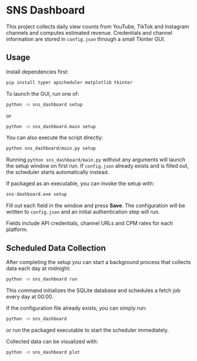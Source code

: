 # SNS Dashboard

This project collects daily view counts from YouTube, TikTok and Instagram channels and computes estimated revenue. Credentials and channel information are stored in `config.json` through a small Tkinter GUI.

## Usage

Install dependencies first:

```bash
pip install typer apscheduler matplotlib tkinter
```

To launch the GUI, run one of:

```bash
python -m sns_dashboard setup
```

or

```bash
python -m sns_dashboard.main setup
```

You can also execute the script directly:

```bash
python sns_dashboard/main.py setup
```

Running `python sns_dashboard/main.py` without any arguments will launch the
setup window on first run. If `config.json` already exists and is filled out,
the scheduler starts automatically instead.

If packaged as an executable, you can invoke the setup with:

```bash
sns-dashboard.exe setup
```

Fill out each field in the window and press **Save**. The configuration will be written to `config.json` and an initial authentication step will run.

Fields include API credentials, channel URLs and CPM rates for each platform.

## Scheduled Data Collection

After completing the setup you can start a background process that collects
data each day at midnight:

```bash
python -m sns_dashboard run
```

This command initializes the SQLite database and schedules a fetch job every day at 00:00.

If the configuration file already exists, you can simply run:

```bash
python -m sns_dashboard
```

or run the packaged executable to start the scheduler immediately.

Collected data can be visualized with:

```bash
python -m sns_dashboard plot
```
